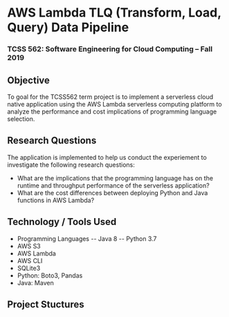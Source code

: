 # AWS Lambda TLQ (Transform, Load, Query) Data Pipeline 
### TCSS 562: Software Engineering for Cloud Computing – Fall 2019 

## Objective
To goal for the TCSS562 term project is to implement a serverless cloud native application using the
AWS Lambda serverless computing platform to analyze the performance and cost implications of programming language selection.

## Research Questions
The application is implemented to help us conduct the experiement to investigate the following research questions:
- What are the implications that the programming language has on the runtime and throughput performance of the serverless application? 
- What are the cost differences between deploying Python and Java functions in AWS Lambda?

## Technology / Tools Used
- Programming Languages
-- Java 8
-- Python 3.7
- AWS S3
- AWS Lambda
- AWS CLI
- SQLite3
- Python: Boto3, Pandas
- Java: Maven

## Project Stuctures




